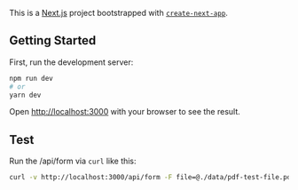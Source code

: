This is a [Next.js](https://nextjs.org/) project bootstrapped with [`create-next-app`](https://github.com/vercel/next.js/tree/canary/packages/create-next-app).

## Getting Started

First, run the development server:

```bash
npm run dev
# or
yarn dev
```

Open [http://localhost:3000](http://localhost:3000) with your browser to see the result.


## Test

Run the /api/form via `curl` like this:

```bash
curl -v http://localhost:3000/api/form -F file=@./data/pdf-test-file.pdf -o result.pdf
```